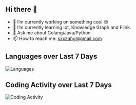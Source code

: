 ## Hi there 👋

<!--
**qihonggang/qihonggang** is a ✨ _special_ ✨ repository because its `README.md` (this file) appears on your GitHub profile.
Here are some ideas to get you started:

- 🔭 I’m currently working on ...
- 🌱 I’m currently learning ...
- 👯 I’m looking to collaborate on ...
- 🤔 I’m looking for help with ...
- 💬 Ask me about ...
- 📫 How to reach me: ...
- 😄 Pronouns: ...
- ⚡ Fun fact: ...
-->

- 🔭 I’m currently working on something cool 😉
- 🌱 I’m currently learning Iot, Knowledge Graph and Flink.
- 💬 Ask me about Golang/Java/Python
- 📫 How to reach me: sxxzqhg@gmail.com


## Languages over Last 7 Days

![Languages](https://wakatime.com/share/@qihonggang/56f8f0e2-389b-4de9-b020-ae3303e1fbd9.svg "Languages over Last 7 Days")

## Coding Activity over Last 7 Days

![Coding Activity](https://wakatime.com/share/@qihonggang/2537b392-17a2-48c3-8e93-1b63beb6167e.svg "Coding Activity over Last 7 Days")

